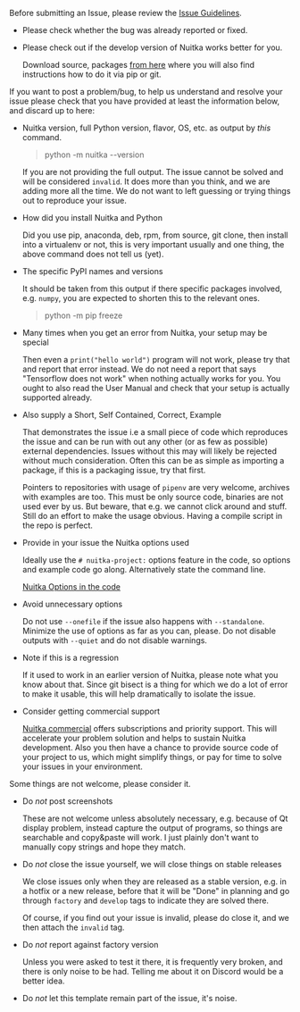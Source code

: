 Before submitting an Issue, please review the [Issue Guidelines](https://github.com/Nuitka/Nuitka/blob/develop/CONTRIBUTING.md#submitting-an-issue).

* Please check whether the bug was already reported or fixed.

* Please check out if the develop version of Nuitka works better for you.

  Download source, packages [from here](https://nuitka.net/doc/download.html)
  where you will also find instructions how to do it via pip or git.

If you want to post a problem/bug, to help us understand and resolve your issue
please check that you have provided at least the information below, and discard
up to here:

* Nuitka version, full Python version, flavor, OS, etc. as output by *this*
  command.

  > python -m nuitka --version

  If you are not providing the full output. The issue cannot be solved and will
  be considered `invalid`. It does more than you think, and we are adding more
  all the time. We do not want to left guessing or trying things out to
  reproduce your issue.

* How did you install Nuitka and Python

  Did you use pip, anaconda, deb, rpm, from source, git clone, then install into
  a virtualenv or not, this is very important usually and one thing, the above
  command does not tell us (yet).

* The specific PyPI names and versions

  It should be taken from this output if there specific packages involved, e.g.
  `numpy`, you are expected to shorten this to the relevant ones.

  > python -m pip freeze

* Many times when you get an error from Nuitka, your setup may be special

  Then even a `print("hello world")` program will not work, please try that and
  report that error instead. We do not need a report that says "Tensorflow does
  not work" when nothing actually works for you. You ought to also read the User
  Manual and check that your setup is actually supported already.

* Also supply a Short, Self Contained, Correct, Example

  That demonstrates the issue i.e a small piece of code which reproduces the
  issue and can be run with out any other (or as few as possible) external
  dependencies. Issues without this may will likely be rejected without much
  consideration. Often this can be as simple as importing a package, if this
  is a packaging issue, try that first.

  Pointers to repositories with usage of ``pipenv`` are very welcome, archives
  with examples are too. This must be only source code, binaries are not used
  ever by us. But beware, that e.g. we cannot click around and stuff. Still do
  an effort to make the usage obvious. Having a compile script in the repo is
  perfect.

* Provide in your issue the Nuitka options used

  Ideally use the `# nuitka-project:` options feature in the code, so options
  and example code go along. Alternatively state the command line.

  [Nuitka Options in the code](https://nuitka.net/doc/user-manual.html#nuitka-options-in-the-code)

* Avoid unnecessary options

  Do not use `--onefile` if the issue also happens with `--standalone`. Minimize
  the use of options as far as you can, please. Do not disable outputs with
  `--quiet` and do not disable warnings.

* Note if this is a regression

  If it used to work in an earlier version of Nuitka, please note what you know
  about that. Since git bisect is a thing for which we do a lot of error to make
  it usable, this will help dramatically to isolate the issue.

* Consider getting commercial support

  [Nuitka commercial](https://nuitka.net/doc/commercial.html) offers
  subscriptions and priority support. This will accelerate your problem solution
  and helps to sustain Nuitka development. Also you then have a chance to
  provide source code of your project to us, which might simplify things, or pay
  for time to solve your issues in your environment.

Some things are not welcome, please consider it.

* Do *not* post screenshots

  These are not welcome unless absolutely necessary, e.g. because of Qt display
  problem, instead capture the output of programs, so things are searchable and
  copy&paste will work. I just plainly don't want to manually copy strings and
  hope they match.

* Do *not* close the issue yourself, we will close things on stable releases

  We close issues only when they are released as a stable version, e.g. in a
  hotfix or a new release, before that it will be "Done" in planning and go
  through `factory` and `develop` tags to indicate they are solved there.

  Of course, if you find out your issue is invalid, please do close it, and
  we then attach the `invalid` tag.

* Do *not* report against factory version

  Unless you were asked to test it there, it is frequently very broken, and
  there is only noise to be had. Telling me about it on Discord would be a
  better idea.

* Do *not* let this template remain part of the issue, it's noise.
